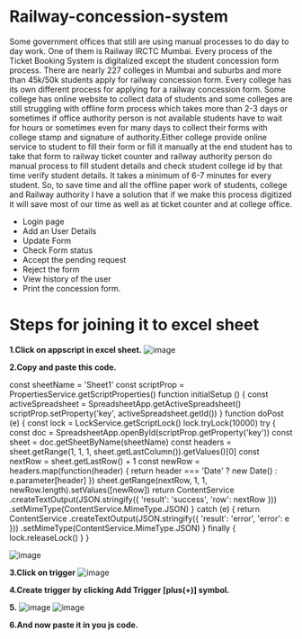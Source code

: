 # Railway-concession-system

Some government offices that still are using manual processes to do day to day work. One of them is Railway IRCTC Mumbai. Every process of the Ticket Booking System is digitalized except the student concession form process. There are nearly 227 colleges in Mumbai and suburbs and more than 45k/50k students apply for railway concession form. Every college has its own different process for applying for a railway concession form. Some college has online website to collect data of students and some colleges are still struggling with offline form process which takes more than 2-3 days or sometimes if office authority person is not available students have to wait for hours or sometimes even for many days to collect their forms with college stamp and signature of authority.Either college provide online service to student to fill their form or fill it manually at the end student has to take that form to railway ticket counter and railway authority person do manual process to fill student details and check student college id by that time verify student details. It takes a minimum of 6-7 minutes for every student.
So, to save time and all the offline paper work of students, college and Railway authority I have a solution that if we make this process digitized it will save most of our time as well as at ticket counter and at college office.

* Login page
* Add an User Details
* Update Form
* Check Form status
* Accept the pending request
* Reject the form
* View history of the user
* Print the concession form.

# Steps for joining it to excel sheet
**1.Click on appscript in excel sheet.**
![image](https://github.com/Vinesh0001/Railway-concession-system/assets/114330106/08b19337-3ca8-46bb-9aed-4cd382160a1f)

**2.Copy and paste this code.**

const sheetName = 'Sheet1'
const scriptProp = PropertiesService.getScriptProperties()
function initialSetup () {
  const activeSpreadsheet = SpreadsheetApp.getActiveSpreadsheet()
  scriptProp.setProperty('key', activeSpreadsheet.getId())
}
function doPost (e) {
  const lock = LockService.getScriptLock()
  lock.tryLock(10000)
  try {
    const doc = SpreadsheetApp.openById(scriptProp.getProperty('key'))
    const sheet = doc.getSheetByName(sheetName)
    const headers = sheet.getRange(1, 1, 1, sheet.getLastColumn()).getValues()[0]
    const nextRow = sheet.getLastRow() + 1
    const newRow = headers.map(function(header) {
      return header === 'Date' ? new Date() : e.parameter[header]
    })
    sheet.getRange(nextRow, 1, 1, newRow.length).setValues([newRow])
    return ContentService
      .createTextOutput(JSON.stringify({ 'result': 'success', 'row': nextRow }))
      .setMimeType(ContentService.MimeType.JSON)
  }
  catch (e) {
    return ContentService
      .createTextOutput(JSON.stringify({ 'result': 'error', 'error': e }))
      .setMimeType(ContentService.MimeType.JSON)
  }
  finally {
    lock.releaseLock()
  }
}

![image](https://github.com/Vinesh0001/Railway-concession-system/assets/114330106/1e427e5e-acb4-4390-a4ce-cb8976af18c7)

**3.Click on trigger**
![image](https://github.com/Vinesh0001/Railway-concession-system/assets/114330106/e6b77577-91f9-409f-80f5-4afc24b8b20b)

**4.Create trigger by clicking Add Trigger [plus(+)] symbol.**

**5.** ![image](https://github.com/Vinesh0001/Railway-concession-system/assets/114330106/bbb4c209-687b-4ddf-8ca1-1e39076b3712)
![image](https://github.com/Vinesh0001/Railway-concession-system/assets/114330106/a2d2eff4-bb67-4e6e-9853-f5859759d2ae)

**6.And now paste it in you js code.**
